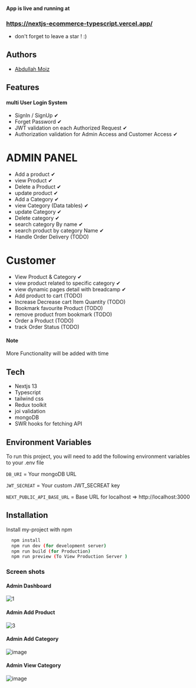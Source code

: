 #### App is live and running at 

### https://nextjs-ecommerce-typescript.vercel.app/


 - don't forget to leave a star ! :)

## Authors

- [Abdullah Moiz](https://www.github.com/Abdullah-moiz)

## Features



#### multi User Login System
- SignIn / SignUp ✔
- Forget Password ✔
- JWT validation on each Authorized Request ✔
- Authorization validation for Admin Access and Customer Access ✔

# ADMIN PANEL
 - Add a product ✔
 - view Product ✔
 - Delete a Product ✔
 - update product ✔
 - Add a Category ✔
 - view Category (Data tables) ✔
 - update Category  ✔
 - Delete category ✔
 - search category By name ✔
 - search product by category Name ✔
 - Handle Order Delivery  (TODO)

# Customer
- View Product & Category ✔
- view product related to specific category ✔
- view dynamic pages detail with breadcamp ✔
- Add product to cart (TODO)
- Increase Decrease cart Item  Quantity (TODO)
- Bookmark favourite Product (TODO)
- remove product from bookmark (TODO)
- Order a Product (TODO)
- track Order Status (TODO)

#### Note 
More Functionality will be added with time



## Tech
- Nextjs 13
- Typescript
- tailwind css
- Redux toolkit
- joi validation
- mongoDB
- SWR hooks for fetching API 

## Environment Variables

To run this project, you will need to add the following environment variables to your .env file

`DB_URI` = Your mongoDB URL

`JWT_SECREAT` = Your custom JWT_SECREAT key

`NEXT_PUBLIC_API_BASE_URL` =  Base URL for localhost  => http://localhost:3000


## Installation

Install my-project with npm

```bash
  npm install
  npm run dev (for development server)
  npm run build (for Production)
  npm run preview (To View Production Server )
```

### Screen shots
####  Admin Dashboard
![1](https://user-images.githubusercontent.com/90745903/236361005-89f40e51-3aff-4e66-8aa2-941138a15316.png)

#### Admin Add Product
![3](https://user-images.githubusercontent.com/90745903/236361013-9216664c-f29b-489b-97b2-c82d5c3bcdfb.png)

#### Admin Add Category
![image](https://user-images.githubusercontent.com/90745903/236360988-8b7e6307-5365-4486-8404-b8ddaf1ab486.png)

#### Admin View Category
![image](https://user-images.githubusercontent.com/90745903/236636108-9600529e-9aa7-4aa0-949f-5a0699ae80bd.png)



    

